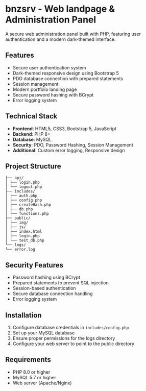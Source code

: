 # bnzsrv - Web landpage & Administration Panel

A secure web administration panel built with PHP, featuring user authentication and a modern dark-themed interface.

## Features

- Secure user authentication system
- Dark-themed responsive design using Bootstrap 5
- PDO database connection with prepared statements
- Session management
- Modern portfolio landing page
- Secure password hashing with BCrypt
- Error logging system

## Technical Stack

- **Frontend**: HTML5, CSS3, Bootstrap 5, JavaScript
- **Backend**: PHP 8+
- **Database**: MySQL
- **Security**: PDO, Password Hashing, Session Management
- **Additional**: Custom error logging, Responsive design


## Project Structure
```
├── api/
│ ├── login.php
│ └── logout.php
├── includes/
│ ├── auth.php
│ ├── config.php
│ ├── createHash.php
│ ├── db.php
│ └── functions.php
├── public/
│ ├── img/
│ ├── js/
│ ├── index.html
│ ├── login.php
│ └── test_db.php
└── logs/
└── error.log
```

## Security Features

- Password hashing using BCrypt
- Prepared statements to prevent SQL injection
- Session-based authentication
- Secure database connection handling
- Error logging system

## Installation

1. Configure database credentials in `includes/config.php`
2. Set up your MySQL database
3. Ensure proper permissions for the logs directory
4. Configure your web server to point to the public directory

## Requirements

- PHP 8.0 or higher
- MySQL 5.7 or higher
- Web server (Apache/Nginx)
